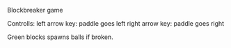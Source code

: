 Blockbreaker game

Controlls:
    left arrow key: paddle goes left
    right arrow key: paddle goes right

Green blocks spawns balls if broken.